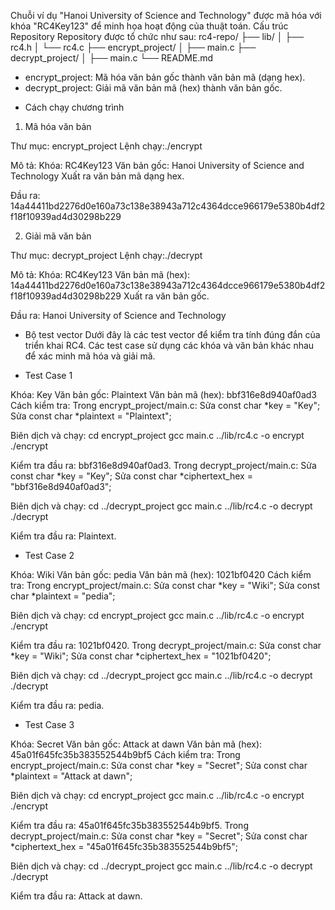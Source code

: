 Chuỗi ví dụ "Hanoi University of Science and Technology" được mã hóa với khóa "RC4Key123" để minh họa hoạt động của thuật toán.
Cấu trúc Repository
Repository được tổ chức như sau:
rc4-repo/
├── lib/
│   ├── rc4.h
│   └── rc4.c
├── encrypt_project/
│   ├── main.c
├── decrypt_project/
│   ├── main.c
└── README.md

- encrypt_project: Mã hóa văn bản gốc thành văn bản mã (dạng hex).
- decrypt_project: Giải mã văn bản mã (hex) thành văn bản gốc.


* Cách chạy chương trình
1. Mã hóa văn bản

Thư mục: encrypt_project
Lệnh chạy:./encrypt

Mô tả:
Khóa: RC4Key123
Văn bản gốc: Hanoi University of Science and Technology
Xuất ra văn bản mã dạng hex.

Đầu ra: 14a44411bd2276d0e160a73c138e38943a712c4364dcce966179e5380b4df2f18f10939ad4d30298b229

2. Giải mã văn bản

Thư mục: decrypt_project
Lệnh chạy:./decrypt

Mô tả:
Khóa: RC4Key123
Văn bản mã (hex): 14a44411bd2276d0e160a73c138e38943a712c4364dcce966179e5380b4df2f18f10939ad4d30298b229
Xuất ra văn bản gốc.

Đầu ra: Hanoi University of Science and Technology

* Bộ test vector
Dưới đây là các test vector để kiểm tra tính đúng đắn của triển khai RC4. Các test case sử dụng các khóa và văn bản khác nhau để xác minh mã hóa và giải mã.

- Test Case 1

Khóa: Key
Văn bản gốc: Plaintext
Văn bản mã (hex): bbf316e8d940af0ad3
Cách kiểm tra:
Trong encrypt_project/main.c:
Sửa const char *key = "Key";
Sửa const char *plaintext = "Plaintext";

Biên dịch và chạy: cd encrypt_project
                   gcc main.c ../lib/rc4.c -o encrypt
                   ./encrypt

Kiểm tra đầu ra: bbf316e8d940af0ad3.
Trong decrypt_project/main.c:
Sửa const char *key = "Key";
Sửa const char *ciphertext_hex = "bbf316e8d940af0ad3";

Biên dịch và chạy: cd ../decrypt_project
                   gcc main.c ../lib/rc4.c -o decrypt
                   ./decrypt

Kiểm tra đầu ra: Plaintext.

- Test Case 2

Khóa: Wiki
Văn bản gốc: pedia
Văn bản mã (hex): 1021bf0420
Cách kiểm tra:
Trong encrypt_project/main.c:
Sửa const char *key = "Wiki";
Sửa const char *plaintext = "pedia";

Biên dịch và chạy: cd encrypt_project
                   gcc main.c ../lib/rc4.c -o encrypt
                   ./encrypt

Kiểm tra đầu ra: 1021bf0420.
Trong decrypt_project/main.c:
Sửa const char *key = "Wiki";
Sửa const char *ciphertext_hex = "1021bf0420";

Biên dịch và chạy: cd ../decrypt_project
                   gcc main.c ../lib/rc4.c -o decrypt
                   ./decrypt

Kiểm tra đầu ra: pedia.

- Test Case 3

Khóa: Secret
Văn bản gốc: Attack at dawn
Văn bản mã (hex): 45a01f645fc35b383552544b9bf5
Cách kiểm tra:
Trong encrypt_project/main.c:
Sửa const char *key = "Secret";
Sửa const char *plaintext = "Attack at dawn";

Biên dịch và chạy: cd encrypt_project
                   gcc main.c ../lib/rc4.c -o encrypt
                   ./encrypt

Kiểm tra đầu ra: 45a01f645fc35b383552544b9bf5.
Trong decrypt_project/main.c:
Sửa const char *key = "Secret";
Sửa const char *ciphertext_hex = "45a01f645fc35b383552544b9bf5";

Biên dịch và chạy: cd ../decrypt_project
                   gcc main.c ../lib/rc4.c -o decrypt
                   ./decrypt

Kiểm tra đầu ra: Attack at dawn.
